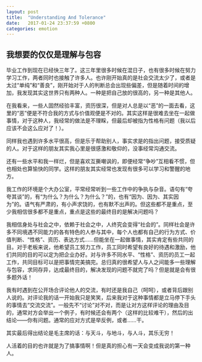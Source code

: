 ```yaml
---
layout: post
title:  "Understanding And Tolerance"
date:   2017-01-24 23:37:59 +0800
categories: emotion
---
```


## 我想要的仅仅是理解与包容

毕业工作到现在已经快三年了。这三年里很多时候在混日子，也有很多时候在努力学习工作，两者同时也接触了许多人。也许刚开始真的是社会交流太少了，或者是太过“单纯”和“善良”，刚开始对于人的判断总会出现些偏差，但是随着时间的增加，我发现其实这世界只有两种人。一种是把自己放的很高的，另一种是其他人。

在我看来，一些人固然经验丰富，资历很深，但是对人总是以“恶”的一面去看，这里的“恶”便是不符合我的方式与价值观便是不对的。其实这样是很难去坐在一起做事情，对于这种人，我经常的做法是不理睬，但最后却被指为性格有问题（我以后应该不会这么应对了！）。

同样我也遇到许多水平很高，但是乐于帮助别人，事实求是的指出问题，接受质疑的人。对于这样的朋友其实我心里是很感激和敬仰的，没事经常沟通交流。

还有一些水平和我一样烂，但是喜欢互撕嘲讽的，即便经常“争吵”互相看不惯，但也相处也算愉快的同学。这样的朋友其实经常也发现有很多可以学习和警醒的地方。

我工作的环境是个大办公室，平常经常听到一些工作中的争执与杂音。语句有“夸夸其谈”的，有“为什么？为什么？为什么？”的，也有“因为、因为、其实因为”的。语气有严肃的，有小声求饶的，也有默不出声的。但这些都不是重点，至少我相信很多都不是重点，重点是这些的最终目的是解决问题吗？

我相信身处与社会之中，依赖于社会之中，人终究会变得“社会的”。同样社会是许多不同境遇不同能力的各有特色的人参与其中，每个人也都有自己的行为方式、价值判断、“性格”、资历、表达方式……但能坐在一起做事情，其实肯定有些共同的目。对于老板来说，他希望员工努力工作，员工同时希望有良好的待遇和激励，他们共同的目的可以定为把企业办好。对与许多不同水平、“性格”、资历的员工一起工作，共同目标可以是把事情完美搞完。总归真的很希望人与人之间能多一些理解与包容，求同存异，达成最终目的，解决发现的问题不就完了吗？但是就是会有很多题外话！

我有时遇到在公开场合评论他人的交流，有时还是我自己（呵呵），或者背后跟别人说的。对评论我的话一开始我只是笑笑，后来我对于这种事情都是立马停下手头的事情去“交流交流”。一般先不“讨论”对不对，而是让对方这样评论的理由及目的，通常对方会举出一个例子，有时候还会有两个（这样的比较难干），然后的出结论——你有问题。通常的应对方式是举反例，或者……干。

其实最后得出结论是毛主席的话：与天斗，与地斗，与人斗，其乐无穷！

人活着的目的也许就是为了搞事情啊！但是真的担心有一天会变成我说的第一种人。
